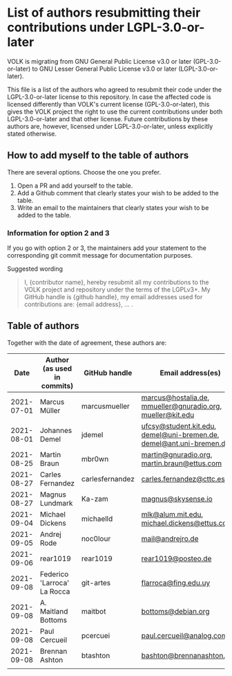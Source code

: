 # List of authors resubmitting their contributions under LGPL-3.0-or-later

VOLK is migrating from GNU General Public License v3.0 or later (GPL-3.0-or-later)
to GNU Lesser General Public License v3.0 or later (LGPL-3.0-or-later).

This file is a list of the authors who agreed to resubmit their code
under the LGPL-3.0-or-later license to this repository.
In case the affected code is licensed differently than VOLK's current license (GPL-3.0-or-later),
this gives the VOLK project the right to use the current contributions under both LGPL-3.0-or-later and that other license.
Future contributions by these authors are, however,
licensed under LGPL-3.0-or-later, unless explicitly stated otherwise.


## How to add myself to the table of authors
There are several options. Choose the one you prefer.

1. Open a PR and add yourself to the table.
2. Add a Github comment that clearly states your wish to be added to the table.
3. Write an email to the maintainers that clearly states your wish to be added to the table.

### Information for option 2 and 3

If you go with option 2 or 3, the maintainers add your statement to the corresponding git commit message for documentation purposes.

Suggested wording

> I, {contributor name}, hereby resubmit all my contributions to the VOLK project and repository under the terms of the LGPLv3+. My GitHub handle is {github handle}, my email addresses used for contributions are: {email address}, ... .


## Table of authors

Together with the date of agreement, these authors are:

|       Date | Author (as used in commits) | GitHub handle   | Email address(es)                                                   |
|------------|-----------------------------|-----------------|---------------------------------------------------------------------|
| 2021-07-01 | Marcus Müller               | marcusmueller   | marcus@hostalia.de, mmueller@gnuradio.org, mueller@kit.edu          |
| 2021-08-01 | Johannes Demel              | jdemel          | ufcsy@student.kit.edu, demel@uni-bremen.de, demel@ant.uni-bremen.de |
| 2021-08-25 | Martin Braun                | mbr0wn          | martin@gnuradio.org, martin.braun@ettus.com                         |
| 2021-08-27 | Carles Fernandez            | carlesfernandez | carles.fernandez@cttc.es                                            |
| 2021-08-27 | Magnus Lundmark             | Ka-zam          | magnus@skysense.io                                                  |
| 2021-09-04 | Michael Dickens             | michaelld       | mlk@alum.mit.edu, michael.dickens@ettus.com                         |
| 2021-09-05 | Andrej Rode                 | noc0lour        | mail@andrejro.de                                                    |
| 2021-09-06 | rear1019                    | rear1019        | rear1019@posteo.de                                                  |
| 2021-09-08 | Federico 'Larroca' La Rocca | git-artes       | flarroca@fing.edu.uy                                                |
| 2021-09-08 | A. Maitland Bottoms         | maitbot         | bottoms@debian.org                                                  |
| 2021-09-08 | Paul Cercueil               | pcercuei        | paul.cercueil@analog.com                                            |
| 2021-09-08 | Brennan Ashton              | btashton        | bashton@brennanashton.com                                           |
|            |                             |                 |                                                                     |
